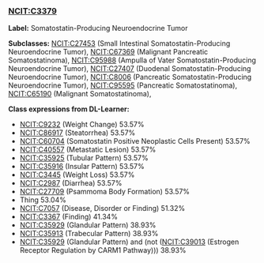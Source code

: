 
### [NCIT:C3379](http://purl.obolibrary.org/obo/NCIT_C3379)
**Label:** Somatostatin-Producing Neuroendocrine Tumor

**Subclasses:** [NCIT:C27453](http://purl.obolibrary.org/obo/NCIT_C27453) (Small Intestinal Somatostatin-Producing Neuroendocrine Tumor), [NCIT:C67369](http://purl.obolibrary.org/obo/NCIT_C67369) (Malignant Pancreatic Somatostatinoma), [NCIT:C95988](http://purl.obolibrary.org/obo/NCIT_C95988) (Ampulla of Vater Somatostatin-Producing Neuroendocrine Tumor), [NCIT:C27407](http://purl.obolibrary.org/obo/NCIT_C27407) (Duodenal Somatostatin-Producing Neuroendocrine Tumor), [NCIT:C8006](http://purl.obolibrary.org/obo/NCIT_C8006) (Pancreatic Somatostatin-Producing Neuroendocrine Tumor), [NCIT:C95595](http://purl.obolibrary.org/obo/NCIT_C95595) (Pancreatic Somatostatinoma), [NCIT:C65190](http://purl.obolibrary.org/obo/NCIT_C65190) (Malignant Somatostatinoma), 

**Class expressions from DL-Learner:**

- [NCIT:C9232](http://purl.obolibrary.org/obo/NCIT_C9232) (Weight Change) 53.57%
- [NCIT:C86917](http://purl.obolibrary.org/obo/NCIT_C86917) (Steatorrhea) 53.57%
- [NCIT:C60704](http://purl.obolibrary.org/obo/NCIT_C60704) (Somatostatin Positive Neoplastic Cells Present) 53.57%
- [NCIT:C40557](http://purl.obolibrary.org/obo/NCIT_C40557) (Metastatic Lesion) 53.57%
- [NCIT:C35925](http://purl.obolibrary.org/obo/NCIT_C35925) (Tubular Pattern) 53.57%
- [NCIT:C35916](http://purl.obolibrary.org/obo/NCIT_C35916) (Insular Pattern) 53.57%
- [NCIT:C3445](http://purl.obolibrary.org/obo/NCIT_C3445) (Weight Loss) 53.57%
- [NCIT:C2987](http://purl.obolibrary.org/obo/NCIT_C2987) (Diarrhea) 53.57%
- [NCIT:C27709](http://purl.obolibrary.org/obo/NCIT_C27709) (Psammoma Body Formation) 53.57%
- Thing 53.04%
- [NCIT:C7057](http://purl.obolibrary.org/obo/NCIT_C7057) (Disease, Disorder or Finding) 51.32%
- [NCIT:C3367](http://purl.obolibrary.org/obo/NCIT_C3367) (Finding) 41.34%
- [NCIT:C35929](http://purl.obolibrary.org/obo/NCIT_C35929) (Glandular Pattern) 38.93%
- [NCIT:C35913](http://purl.obolibrary.org/obo/NCIT_C35913) (Trabecular Pattern) 38.93%
- [NCIT:C35929](http://purl.obolibrary.org/obo/NCIT_C35929) (Glandular Pattern) and (not ([NCIT:C39013](http://purl.obolibrary.org/obo/NCIT_C39013) (Estrogen Receptor Regulation by CARM1 Pathway))) 38.93%


